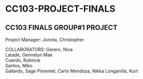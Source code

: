 # CC103-PROJECT-FINALS

## CC103 FINALS GROUP#1 PROJECT

Project Manager:
   Jonota, Christopher
   
COLLABORATORS:
   Gerero, Nina<br>
   Latade, Gennelyn Mae <br>
   Cuerdo, Robinne <br>
   Santos, Miko <br>
   Gallardo, Sage
   Pimentel, Carlo
   Mendoza, Nikka
   Longanilla, Kurt




   

